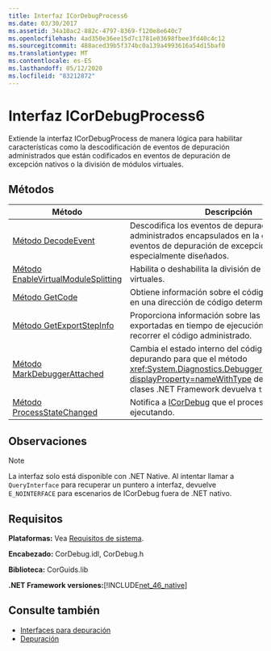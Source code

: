 ```yaml
---
title: Interfaz ICorDebugProcess6
ms.date: 03/30/2017
ms.assetid: 34a10ac2-882c-4797-8369-f120e8e640c7
ms.openlocfilehash: 4ad350e36ee15d7c1781e03698fbee3fd40c4c12
ms.sourcegitcommit: 488aced39b5f374bc0a139a4993616a54d15baf0
ms.translationtype: MT
ms.contentlocale: es-ES
ms.lasthandoff: 05/12/2020
ms.locfileid: "83212872"
---
```

# <a name="icordebugprocess6-interface"></a>Interfaz ICorDebugProcess6
Extiende la interfaz ICorDebugProcess de manera lógica para habilitar características como la descodificación de eventos de depuración administrados que están codificados en eventos de depuración de excepción nativos o la división de módulos virtuales.  
  
## <a name="methods"></a>Métodos  
  
|Método|Descripción|  
|------------|-----------------|  
|[Método DecodeEvent](icordebugprocess6-decodeevent-method.md)|Descodifica los eventos de depuración administrados encapsulados en la carga de los eventos de depuración de excepción nativos especialmente diseñados.|  
|[Método EnableVirtualModuleSplitting](icordebugprocess6-enablevirtualmodulesplitting-method.md)|Habilita o deshabilita la división de módulos virtuales.|  
|[Método GetCode](icordebugprocess6-getcode-method.md)|Obtiene información sobre el código administrado en una dirección de código determinado.|  
|[Método GetExportStepInfo](icordebugprocess6-getexportstepinfo-method.md)|Proporciona información sobre las funciones exportadas en tiempo de ejecución para ayudar a recorrer el código administrado.|  
|[Método MarkDebuggerAttached](icordebugprocess6-markdebuggerattached-method.md)|Cambia el estado interno del código que se está depurando para que el método <xref:System.Diagnostics.Debugger.IsAttached%2A?displayProperty=nameWithType> de la biblioteca de clases .NET Framework devuelva `true`.|  
|[Método ProcessStateChanged](icordebugprocess6-processstatechanged-method.md)|Notifica a [ICorDebug](icordebug-interface.md) que el proceso se está ejecutando.|  
  
## <a name="remarks"></a>Observaciones  
  
> [!NOTE]
> La interfaz solo está disponible con .NET Native. Al intentar llamar a `QueryInterface` para recuperar un puntero a interfaz, devuelve `E_NOINTERFACE` para escenarios de ICorDebug fuera de .NET nativo.  
  
## <a name="requirements"></a>Requisitos  
 **Plataformas:** Vea [Requisitos de sistema](../../get-started/system-requirements.md).  
  
 **Encabezado:** CorDebug.idl, CorDebug.h  
  
 **Biblioteca:** CorGuids.lib  
  
 **.NET Framework versiones:**[!INCLUDE[net_46_native](../../../../includes/net-46-native-md.md)]  
  
## <a name="see-also"></a>Consulte también

- [Interfaces para depuración](debugging-interfaces.md)
- [Depuración](index.md)
